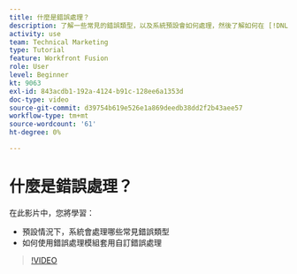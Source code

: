 ```yaml
---
title: 什麼是錯誤處理？
description: 了解一些常見的錯誤類型，以及系統預設會如何處理，然後了解如何在 [!DNL Adobe Workfront Fusion].
activity: use
team: Technical Marketing
type: Tutorial
feature: Workfront Fusion
role: User
level: Beginner
kt: 9063
exl-id: 843acdb1-192a-4124-b91c-128ee6a1353d
doc-type: video
source-git-commit: d39754b619e526e1a869deedb38dd2f2b43aee57
workflow-type: tm+mt
source-wordcount: '61'
ht-degree: 0%

---
```


# 什麼是錯誤處理？

在此影片中，您將學習：

* 預設情況下，系統會處理哪些常見錯誤類型
* 如何使用錯誤處理模組套用自訂錯誤處理

>[!VIDEO](https://video.tv.adobe.com/v/335304/?quality=12)
